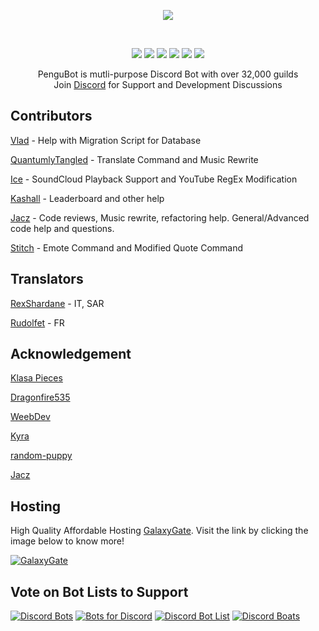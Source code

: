<div align="center">
<p align="center"><a href="https://www.pengubot.com"><img src="https://i.imgur.com/smPeYN6.png)"></a></p><br>
<p align="center"><a href="https://travis-ci.org/AdityaTD/PenguBot"><img src="https://img.shields.io/travis/AdityaTD/PenguBot.svg?style=for-the-badge"></a>
<a href="https://discord.gg/u8WYw5r"><img src="https://img.shields.io/discord/303195322514014210.svg?style=for-the-badge"></a>
<a href="https://twitter.com/PenguBot"><img src="https://img.shields.io/twitter/follow/espadrine.svg?style=for-the-badge&label=Follow"></a>
<img src="https://img.shields.io/github/package-json/v/AdityaTD/PenguBot.svg?style=for-the-badge">
<a href="https://status.pengubot.com"><img src="https://img.shields.io/uptimerobot/status/m781763015-e93639facd06b3a9001144c3.svg?style=for-the-badge"></a>
<a href="https://github.com/AdityaTD/PenguBot/blob/master/LICENSE"><img src="https://img.shields.io/github/license/mashape/apistatus.svg?style=for-the-badge"></a>
</p>
<p align="center">PenguBot is mutli-purpose Discord Bot with over 32,000 guilds<br>
Join <a href="https://discord.gg/u8WYw5r">Discord</a> for Support and Development Discussions</p>
</div>

## Contributors
[Vlad](https://github.com/KingDGrizzle) - Help with Migration Script for Database

[QuantumlyTangled](https://github.com/QuantumlyTangled) - Translate Command and Music Rewrite

[Ice](https://github.com/iceeMC/) - SoundCloud Playback Support and YouTube RegEx Modification

[Kashall](https://github.com/Kashalls/) - Leaderboard and other help

[Jacz](https://github.com/MrJacz) - Code reviews, Music rewrite, refactoring help. General/Advanced code help and questions.

[Stitch](https://github.com/Soumil07) - Emote Command and Modified Quote Command

## Translators
[RexShardane](https://github.com/alearegis) - IT, SAR

[Rudolfet](https://github.com/Rudolfet) - FR

## Acknowledgement
[Klasa Pieces](https://github.com/dirigeants/klasa-pieces/)

[Dragonfire535](https://github.com/dragonfire535)

[WeebDev](https://github.com/WeebDev/Commando)

[Kyra](https://github.com/kyranet)

[random-puppy](https://github.com/dylang/random-puppy/)

[Jacz](https://github.com/MrJacz)

## Hosting
High Quality Affordable Hosting [GalaxyGate](https://bit.ly/GalaxyGate). Visit the link by clicking the image below to know more!

[![GalaxyGate](https://i.imgur.com/tTbWta8.png)](https://bit.ly/GalaxyGate)

## Vote on Bot Lists to Support
[![Discord Bots](https://discordbots.org/api/widget/303181184718995457.svg)](https://discordbots.org/bot/303181184718995457/vote)
[![Bots for Discord](https://botsfordiscord.com/api/bot/303181184718995457/widget)](https://botsfordiscord.com/bots/303181184718995457)
[![Discord Bot List](https://discordbotlist.com/bots/303181184718995457/widget)](https://discordbotlist.com/bots/303181184718995457/upvote)
[![Discord Boats](https://discord.boats/api/widget/303181184718995457)](https://discord.boats/bot/303181184718995457/vote)
